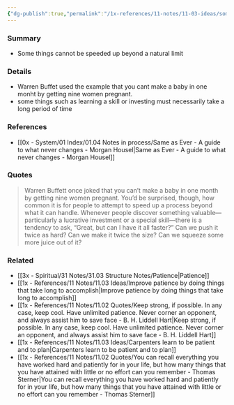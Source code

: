 ```yaml
---
{"dg-publish":true,"permalink":"/1x-references/11-notes/11-03-ideas/some-things-cannot-be-speeded-up-beyond-a-natural-limit/","title":"Some things cannot be speeded up beyond a natural limit","created":"2025-07-03T21:35:33.274+03:00","updated":"2025-07-04T07:34:04.468+03:00"}
---
```



### Summary
- Some things cannot be speeded up beyond a natural limit

### Details
- Warren Buffet used the example that you cant make a baby in one monht by getting nine women pregnant.
- some things such as learning a skill or investing must necessarily take a long period of time

### References
- [[0x - System/01 Index/01.04 Notes in process/Same as Ever - A guide to what never changes - Morgan Housel\|Same as Ever - A guide to what never changes - Morgan Housel]]

### Quotes
> Warren Buffett once joked that you can’t make a baby in one month by getting nine women pregnant.
> You’d be surprised, though, how common it is for people to attempt to speed up a process beyond what it can handle.
> Whenever people discover something valuable—particularly a lucrative investment or a special skill—there is a tendency to ask, “Great, but can I have it all faster?” Can we push it twice as hard? Can we make it twice the size? Can we squeeze some more juice out of it?



### Related
- [[3x - Spiritual/31 Notes/31.03 Structure Notes/Patience\|Patience]]
- [[1x - References/11 Notes/11.03 Ideas/Improve patience by doing things that take long to accomplish\|Improve patience by doing things that take long to accomplish]]
- [[1x - References/11 Notes/11.02 Quotes/Keep strong, if possible. In any case, keep cool. Have unlimited patience. Never corner an opponent, and always assist him to save face - B. H. Liddell Hart\|Keep strong, if possible. In any case, keep cool. Have unlimited patience. Never corner an opponent, and always assist him to save face - B. H. Liddell Hart]]
- [[1x - References/11 Notes/11.03 Ideas/Carpenters learn to be patient and to plan\|Carpenters learn to be patient and to plan]]
- [[1x - References/11 Notes/11.02 Quotes/You can recall everything you have worked hard and patiently for in your life, but how many things that you have attained with little or no effort can you remember - Thomas Sterner\|You can recall everything you have worked hard and patiently for in your life, but how many things that you have attained with little or no effort can you remember - Thomas Sterner]]